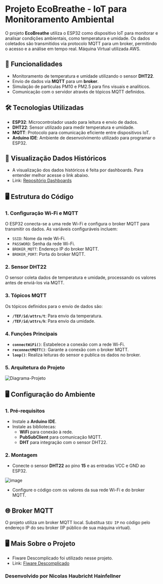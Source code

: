 # Projeto EcoBreathe - IoT para Monitoramento Ambiental

O projeto **EcoBreathe** utiliza o ESP32 como dispositivo IoT para monitorar e analisar condições ambientais, como temperatura e umidade. Os dados coletados são transmitidos via protocolo MQTT para um broker, permitindo o acesso e a análise em tempo real. Máquina Virtual utilizada AWS.

## 🚀 Funcionalidades

- Monitoramento de temperatura e umidade utilizando o sensor **DHT22**.
- Envio de dados via **MQTT** para um **broker**.
- Simulação de partículas PM10 e PM2.5 para fins visuais e analíticos.
- Comunicação com o servidor através de tópicos MQTT definidos.

## 🛠️ Tecnologias Utilizadas

- **ESP32**: Microcontrolador usado para leitura e envio de dados.
- **DHT22**: Sensor utilizado para medir temperatura e umidade.
- **MQTT**: Protocolo para comunicação eficiente entre dispositivos IoT.
- **Arduino IDE**: Ambiente de desenvolvimento utilizado para programar o ESP32.

## 🛜 Visualização Dados Históricos
- A visualização dos dados históricos é feita por dashboards. Para entender melhor acesse o link abaixo.
- Link: <a href='https://github.com/NicolasHaubricht/EcoBreathe-Dashboard'>Repositório Dashboards</a>

## 🖥️ Estrutura do Código

### 1. Configuração Wi-Fi e MQTT
O ESP32 conecta-se a uma rede Wi-Fi e configura o broker MQTT para transmitir os dados. As variáveis configuráveis incluem:
- `SSID`: Nome da rede Wi-Fi.
- `PASSWORD`: Senha da rede Wi-Fi.
- `BROKER_MQTT`: Endereço IP do broker MQTT.
- `BROKER_PORT`: Porta do broker MQTT.

### 2. Sensor DHT22
O sensor coleta dados de temperatura e umidade, processando os valores antes de enviá-los via MQTT.

### 3. Tópicos MQTT
Os tópicos definidos para o envio de dados são:
- **`/TEF/id/attrs/t`**: Para envio da temperatura.
- **`/TEF/id/attrs/h`**: Para envio da umidade.

### 4. Funções Principais
- **`connectWiFi()`**: Estabelece a conexão com a rede Wi-Fi.
- **`reconnectMQTT()`**: Garante a conexão com o broker MQTT.
- **`loop()`**: Realiza leituras do sensor e publica os dados no broker.

### 5. Arquitetura do Projeto
![Diagrama-Projeto](https://github.com/user-attachments/assets/87bab1fe-1961-4818-8e7b-e1605c5eb29f)


## 🖥️ Configuração do Ambiente

### 1. Pré-requisitos
- Instale a **Arduino IDE**.
- Instale as bibliotecas:
  - **WiFi** para conexão à rede.
  - **PubSubClient** para comunicação MQTT.
  - **DHT** para integração com o sensor DHT22.

### 2. Montagem
- Conecte o sensor **DHT22** ao pino **15** e as entradas VCC e GND ao ESP32.

![image](https://github.com/user-attachments/assets/7668bb35-1026-4fc6-b89e-6a24acc2655a)

- Configure o código com os valores da sua rede Wi-Fi e do broker MQTT.

## 🌐 Broker MQTT

O projeto utiliza um broker MQTT local. Substitua `SEU IP` no código pelo endereço IP do seu broker (IP público de sua máquina virtual).

## 🖥️ Mais Sobre o Projeto
- Fiware Descomplicado foi utilizado nesse projeto.
- Link: <a href='https://github.com/fabiocabrini/fiware'>Fiware Descomplicado</a>

### Desenvolvido por Nicolas Haubricht Hainfellner  
